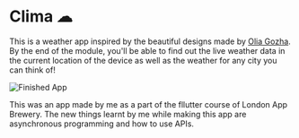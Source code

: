 
# Clima ☁

This is a weather app inspired by the beautiful designs made by [Olia Gozha](https://dribbble.com/shots/4663154-). By the end of the module, you'll be able to find out the live weather data in the current location of the device as well as the weather for any city you can think of!

![Finished App](https://github.com/londonappbrewery/Images/blob/master/clima-demo.gif)


This was an app made by me as a part of the fllutter course of London App Brewery. The new things learnt by me while making this app are asynchronous programming and how to use APIs.
